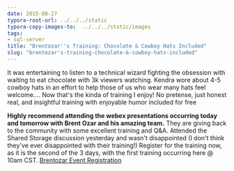 ```yaml
---
date: 2015-08-27
typora-root-url: ../../../static
typora-copy-images-to:  ../../../static/images
tags:
- sql-server
title: "Brentozar''s Training: Chocolate & Cowboy Hats Included"
slug: "brentozar's-training-chocolate-&-cowboy-hats-included"
---
```


It was entertaining to listen to a technical wizard fighting the obsession with waiting to eat chocolate with 3k viewers watching. Kendra wore about 4-5 cowboy hats in an effort to help those of us who wear many hats feel welcome.... Now that's the kinda of training I enjoy! No pretense, just honest real, and insightful training with enjoyable humor included for free

**Highly recommend attending the webex presentations occurring today and tomorrow with Brent Ozar and his amazing team.** They are giving back to the community with some excellent training and Q&A. Attended the Shared Storage discussion yesterday and wasn't disappointed (I don't think they've ever disappointed with their training!)
Register for the training now, as it is the second of the 3 days, with the first training occurring here @ 10am CST.
[Brentozar Event Registration](http://bit.ly/sqlbarbarian)

